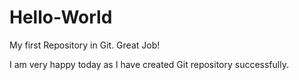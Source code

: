 # Hello-World
My first Repository in Git. Great Job!


I am very happy today as I have created Git repository successfully.
